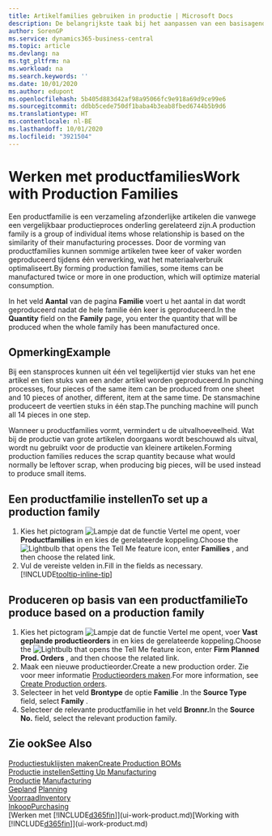 ```yaml
---
title: Artikelfamilies gebruiken in productie | Microsoft Docs
description: De belangrijkste taak bij het aanpassen van een basisagenda voor uw bedrijf of voor een van uw zakelijke partners is het invoeren van wijzigingen in de statuswaarden Werkdag en Vrije dag.
author: SorenGP
ms.service: dynamics365-business-central
ms.topic: article
ms.devlang: na
ms.tgt_pltfrm: na
ms.workload: na
ms.search.keywords: ''
ms.date: 10/01/2020
ms.author: edupont
ms.openlocfilehash: 5b405d883d42af98a95066fc9e918a69d9ce99e6
ms.sourcegitcommit: ddbb5cede750df1baba4b3eab8fbed6744b5b9d6
ms.translationtype: HT
ms.contentlocale: nl-BE
ms.lasthandoff: 10/01/2020
ms.locfileid: "3921504"
---
```

# <a name="work-with-production-families"></a><span data-ttu-id="11a60-103">Werken met productfamilies</span><span class="sxs-lookup"><span data-stu-id="11a60-103">Work with Production Families</span></span>
<span data-ttu-id="11a60-104">Een productfamilie is een verzameling afzonderlijke artikelen die vanwege een vergelijkbaar productieproces onderling gerelateerd zijn.</span><span class="sxs-lookup"><span data-stu-id="11a60-104">A production family is a group of individual items whose relationship is based on the similarity of their manufacturing processes.</span></span> <span data-ttu-id="11a60-105">Door de vorming van productfamilies kunnen sommige artikelen twee keer of vaker worden geproduceerd tijdens één verwerking, wat het materiaalverbruik optimaliseert.</span><span class="sxs-lookup"><span data-stu-id="11a60-105">By forming production families, some items can be manufactured twice or more in one production, which will optimize material consumption.</span></span>

<span data-ttu-id="11a60-106">In het veld **Aantal** van de pagina **Familie** voert u het aantal in dat wordt geproduceerd nadat de hele familie één keer is geproduceerd.</span><span class="sxs-lookup"><span data-stu-id="11a60-106">In the **Quantity** field on the **Family** page, you enter the quantity that will be produced when the whole family has been manufactured once.</span></span>

## <a name="example"></a><span data-ttu-id="11a60-107">Opmerking</span><span class="sxs-lookup"><span data-stu-id="11a60-107">Example</span></span>
<span data-ttu-id="11a60-108">Bij een stansproces kunnen uit één vel tegelijkertijd vier stuks van het ene artikel en tien stuks van een ander artikel worden geproduceerd.</span><span class="sxs-lookup"><span data-stu-id="11a60-108">In punching processes, four pieces of the same item can be produced from one sheet and 10 pieces of another, different, item at the same time.</span></span> <span data-ttu-id="11a60-109">De stansmachine produceert de veertien stuks in één stap.</span><span class="sxs-lookup"><span data-stu-id="11a60-109">The punching machine will punch all 14 pieces in one step.</span></span>

<span data-ttu-id="11a60-110">Wanneer u productfamilies vormt, vermindert u de uitvalhoeveelheid. Wat bij de productie van grote artikelen doorgaans wordt beschouwd als uitval, wordt nu gebruikt voor de productie van kleinere artikelen.</span><span class="sxs-lookup"><span data-stu-id="11a60-110">Forming production families reduces the scrap quantity because what would normally be leftover scrap, when producing big pieces, will be used instead to produce small items.</span></span>

## <a name="to-set-up-a-production-family"></a><span data-ttu-id="11a60-111">Een productfamilie instellen</span><span class="sxs-lookup"><span data-stu-id="11a60-111">To set up a production family</span></span>
1. <span data-ttu-id="11a60-112">Kies het pictogram ![Lampje dat de functie Vertel me opent](media/ui-search/search_small.png "Vertel me wat u wilt doen"), voer **Productfamilies** in en kies de gerelateerde koppeling.</span><span class="sxs-lookup"><span data-stu-id="11a60-112">Choose the ![Lightbulb that opens the Tell Me feature](media/ui-search/search_small.png "Tell me what you want to do") icon, enter **Families** , and then choose the related link.</span></span>
2. <span data-ttu-id="11a60-113">Vul de vereiste velden in.</span><span class="sxs-lookup"><span data-stu-id="11a60-113">Fill in the fields as necessary.</span></span> [!INCLUDE[tooltip-inline-tip](includes/tooltip-inline-tip_md.md)]

## <a name="to-produce-based-on-a-production-family"></a><span data-ttu-id="11a60-114">Produceren op basis van een productfamilie</span><span class="sxs-lookup"><span data-stu-id="11a60-114">To produce based on a production family</span></span>
1. <span data-ttu-id="11a60-115">Kies het pictogram ![Lampje dat de functie Vertel me opent](media/ui-search/search_small.png "Vertel me wat u wilt doen"), voer **Vast geplande productieorders** in en kies de gerelateerde koppeling.</span><span class="sxs-lookup"><span data-stu-id="11a60-115">Choose the ![Lightbulb that opens the Tell Me feature](media/ui-search/search_small.png "Tell me what you want to do") icon, enter **Firm Planned Prod. Orders** , and then choose the related link.</span></span>
2. <span data-ttu-id="11a60-116">Maak een nieuwe productieorder.</span><span class="sxs-lookup"><span data-stu-id="11a60-116">Create a new production order.</span></span> <span data-ttu-id="11a60-117">Zie voor meer informatie [Productieorders maken](production-how-to-create-production-orders.md).</span><span class="sxs-lookup"><span data-stu-id="11a60-117">For more information, see [Create Production orders](production-how-to-create-production-orders.md).</span></span>
3. <span data-ttu-id="11a60-118">Selecteer in het veld **Brontype** de optie **Familie** .</span><span class="sxs-lookup"><span data-stu-id="11a60-118">In the **Source Type** field, select **Family** .</span></span>  
4. <span data-ttu-id="11a60-119">Selecteer de relevante productfamilie in het veld **Bronnr.**</span><span class="sxs-lookup"><span data-stu-id="11a60-119">In the **Source No.** field, select the relevant production family.</span></span>

## <a name="see-also"></a><span data-ttu-id="11a60-120">Zie ook</span><span class="sxs-lookup"><span data-stu-id="11a60-120">See Also</span></span>
[<span data-ttu-id="11a60-121">Productiestuklijsten maken</span><span class="sxs-lookup"><span data-stu-id="11a60-121">Create Production BOMs</span></span>](production-how-to-create-production-boms.md)  
[<span data-ttu-id="11a60-122">Productie instellen</span><span class="sxs-lookup"><span data-stu-id="11a60-122">Setting Up Manufacturing</span></span>](production-configure-production-processes.md)  
<span data-ttu-id="11a60-123">[Productie](production-manage-manufacturing.md)  </span><span class="sxs-lookup"><span data-stu-id="11a60-123">[Manufacturing](production-manage-manufacturing.md)  </span></span>  
<span data-ttu-id="11a60-124">[Gepland](production-planning.md) </span><span class="sxs-lookup"><span data-stu-id="11a60-124">[Planning](production-planning.md) </span></span>  
[<span data-ttu-id="11a60-125">Voorraad</span><span class="sxs-lookup"><span data-stu-id="11a60-125">Inventory</span></span>](inventory-manage-inventory.md)  
[<span data-ttu-id="11a60-126">Inkoop</span><span class="sxs-lookup"><span data-stu-id="11a60-126">Purchasing</span></span>](purchasing-manage-purchasing.md)  
<span data-ttu-id="11a60-127">[Werken met [!INCLUDE[d365fin](includes/d365fin_md.md)]](ui-work-product.md)</span><span class="sxs-lookup"><span data-stu-id="11a60-127">[Working with [!INCLUDE[d365fin](includes/d365fin_md.md)]](ui-work-product.md)</span></span>
